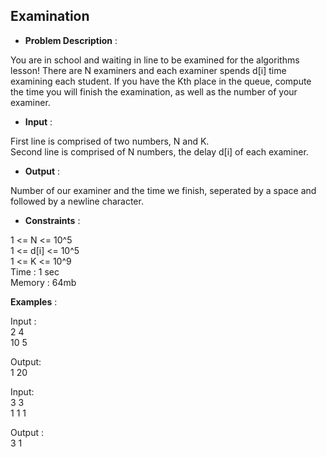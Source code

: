 ## Examination

- **Problem Description** :

You are in school and waiting in line to be examined for the algorithms lesson! There are N examiners and each examiner spends
d[i] time examining each student. If you have the Kth place in the queue, compute the time you will finish the examination, 
as well as the number of your examiner.


- **Input** :

First line is comprised of two numbers, N and K. </br>
Second line is comprised of N numbers, the delay d[i] of each examiner.


- **Output** :</br>

Number of our examiner and the time we finish, seperated by a space and followed by a newline character.

- **Constraints** :

1 <= N <= 10^5 </br>
1 <= d[i] <= 10^5 </br>
1 <= K <= 10^9 </br>
Time :  1 sec </br>
Memory :  64mb

**Examples** :

Input : </br>
2   4 </br>
10  5

Output: </br>
1  20


Input: </br>
3  3  </br>
1  1  1

Output : </br>
3  1
